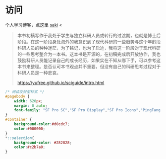 #  访问
个人学习博客，点这里 [saki](https://fimars.github.io/saki/) <



> 本书初稿写作于我处于学生与独立科研人员或转行的过渡期，也就是博士后阶段。在这一阶段身处海外的我意识到了现代科研的一些趋势与这个年龄段科研人员的种种迷茫，为了铭记，也为了启迪，我将这一阶段对于现代科研的一些思考整合为一本书。这本书是开源的，在初稿完成后开放协作，我也鼓励科研人员能记录自己的成长经历，如果实在不知从哪下手，可以参考这本书来整理。是否认可本书观点并不重要，但没有自己的科研思考过程对于科研人员是一种悲哀。
>
> https://yufree.github.io/sciguide/intro.html





```css
/* 阅读友好型样式 */
#pagebody {
    width: 620px;
    margin: 0 auto;
    font-family: "SF Pro SC","SF Pro Display","SF Pro Icons","PingFang SC","Helvetica Neue","Helvetica","Arial",sans-serif;
}
#container {
    background-color:#d0cdc7;
    color:#000000;
}
*::selection{
    background-color: #282828;
    color:#c2b7a0;
}
```

